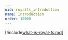 ```yaml
---
uid: royalts_introduction
name: Introduction
order: 10000
---
```


[!include[what-is-royal-ts.md](what-is-royal-ts.md)]